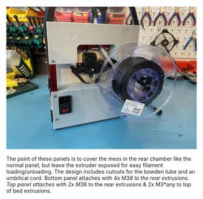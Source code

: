 ![ ](./example.jpg)

The point of these panels is to cover the mess in the rear chamber like the normal panel, but leave the extruder exposed for easy filament loading/unloading.
The design includes cutouts for the bowden tube and an umbilical cord. 
Bottom panel attaches with 4x M3*8 to the rear extrusions.
Top panel attaches with 2x M3*8 to the rear extrusions & 2x M3*any to top of bed extrusions.
